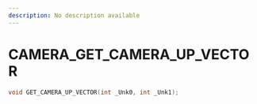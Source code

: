 ```yaml
---
description: No description available 
---
```


# CAMERA\_GET_CAMERA_UP_VECTOR

```cpp
void GET_CAMERA_UP_VECTOR(int _Unk0, int _Unk1);
```